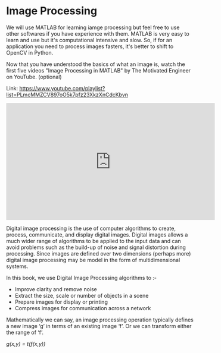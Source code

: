 # Image Processing

We will use MATLAB for learning iamge processing but feel free to use other softwares if you have experience with them. MATLAB is very easy to learn and use but it's computational intensive and slow. So, if for an application you need to process images fasters, it's better to shift to OpenCV in Python.

Now that you have understood the basics of what an image is, watch the first five videos "Image Processing in MATLAB" by The Motivated Engineer on YouTube. (optional)

Link: https://www.youtube.com/playlist?list=PLmcMMZCV897oO5k7pfz23XkzXnCdcKbvn

<iframe width="560" height="315" src="https://www.youtube.com/embed/videoseries?list=PLmcMMZCV897oO5k7pfz23XkzXnCdcKbvn" frameborder="0" allowfullscreen></iframe>

Digital image processing is the use of computer algorithms to create, process, communicate, and display digital images. Digital images allows a much wider range of algorithms to be applied to the input data and can avoid problems such as the build-up of noise and signal distortion during processing. Since images are defined over two dimensions (perhaps more) digital image processing may be model in the form of multidimensional systems.

In this book, we use Digital Image Processing algorithms to :-
- Improve clarity and remove noise
- Extract the size, scale or number of objects in a scene
- Prepare images for display or printing
- Compress images for communication across a network

Mathematically we can say, an image processing operation typically defines a new image ‘g’ in terms of an existing image ‘f’. Or we can transform either the range of ‘f’.

*g(x,y) = t(f(x,y))*

